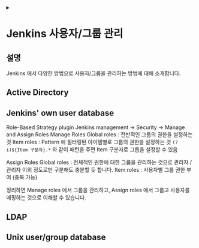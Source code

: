 <link rel="stylesheet" type="text/css" href="/css/header.css">
<link rel="stylesheet" type="text/css" href="/css/bootstrap/5.3.0-alpha1/bootstrap.css">
<div class="sticky-top bg-white pt-1 pb-2" id="header-div-max"></div>
<details id="display-none"><summary></summary>
  <script src="/js/header.js" defer="defer"></script>
</details>

# Jenkins 사용자/그룹 관리
## 설명
Jenkins 에서 다양한 방법으로 사용자/그룹을 관리하는 방법에 대해 소개합니다.

## Active Directory
<!-- TODO: Jenkins AD -->

## Jenkins' own user database
Role-Based Strategy plugin
Jenkins management -> Security -> Manage and Assign Roles
Manage Roles
Global roles : 전반적인 그룹의 권한을 설정하는 것
Item roles : Pattern 에 필터링된 아이템별로 그룹의 권한을 설정하는 것
  `(?i)${Item 구분자}.*` 와 같이 패턴을 주면 Item 구분자로 그룹을 설정할 수 있음

Assign Roles
Global roles : 전체적인 권한에 대한 그룹을 관리하는 것으로 관리자 / 관리자 이외 정도로만 구분해도 충분할 듯 합니다.
Item roles : 사용자별 그룹 권한 부여 (중복 가능)

정리하면 Manage roles 에서 그룹을 관리하고, Assign roles 에서 그룹고 사용자를 매핑하는 것으로 이해할 수 있습니다.

## LDAP
<!-- TODO: Jenkins LDAP -->

## Unix user/group database
<!-- TODO: Jenkins Unix user/group DB -->

